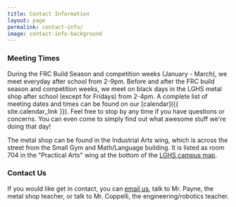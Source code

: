 ```yaml
---
title: Contact Information
layout: page
permalink: contact-info/
image: contact-info-background
---
```


### Meeting Times

During the FRC Build Season and competition weeks (January - March), we meet everyday after school from 2-9pm. Before and after the FRC build season and competition weeks, we meet on black days in the LGHS metal shop after school (except for Fridays) from 2-4pm. A complete list of meeting dates and times can be found on our [calendar]({{ site.calendar_link }}). Feel free to stop by any time if you have questions or concerns. You can even come to simply find out what awesome stuff we're doing that day!

The metal shop can be found in the Industrial Arts wing, which is across the street from the Small Gym and Math/Language building.
It is listed as room 704 in the "Practical Arts" wing at the bottom of the [LGHS campus map](http://www.lghs.net/about_us/campus_map).

### Contact Us

If you would like get in contact, you can [email us](mailto:contact@ironclaw972.org), talk to Mr. Payne, the metal shop teacher, or talk to Mr. Coppelli, the engineering/robotics teacher.
